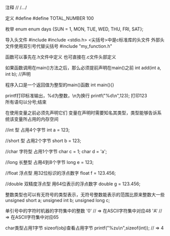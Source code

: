 注释 
//
/*...*/

定义 #define
#define TOTAL_NUMBER 100

枚举 enum
enum days {SUN = 1, MON, TUE, WED, THU, FRI, SAT};

导入头文件 #include 
#include <stdio.h>
<尖括号>中是c标准库的头文件
外部头文件使用双引号代替尖括号
#include "my_function.h"

函数可以事先在.h文件中定义
也可直接在.c文件头部定义

如果函数调用在main()方法之后，那么必须提前声明在main()之前
int add(int a, int b);  //声明

程序入口是一个返回值为整型的main()函数
int main(){}

printf打印标准输出，%d为整数，\n为换行
printf("%d\n",123); 打印123    
所有语句以分号;结束

在使用变量之前必须先声明它们
变量在声明时需要知名其类型，类型能够告诉系统该变量所占用的内存空间

//int 型   占用4个字节
int a = 123;

//short 型   占用2个字节
short b = 123;

//char 字符型    占用1个字节
char c = 1;
char d = 'a';

//long 长整型 占用4到8个字节
long e = 123;

//float 浮点型    用32位标识的浮点数字
float f = 123.456;

//double 双精度浮点型    用64位表示的浮点数字
double g = 123.456;

整数类型也可以有无符号的类型表示，无符号整数能表示的范围比原来整数大一些
unsigned short a;
unsigned int b;
unsigned long c;

单引号中的字符时机器的字符集中的整数
'0' // => 在ASCII字符集中对应48
'A' // => 在ASCII字符集中对应65

char类型占用1字节
sizeof(obj)查看占用字节
printf("%zu\n",sizeof(int)); // => 4 


